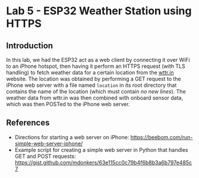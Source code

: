 # Lab 5 - ESP32 Weather Station using HTTPS
## Introduction
In this lab, we had the ESP32 act as a web client by connecting it over WiFi to an iPhone hotspot, then having it perform an HTTPS request (with TLS handling) to fetch weather data for a certain location from the [wttr.in](wttr.in) website. The location was obtained by performing a GET request to the iPhone web server with a file named `location` in its root directory that contains the name of the location (which must contain _no new lines_). The weather data from wttr.in was then combined with onboard sensor data, which was then POSTed to the iPhone web server.

## References
* Directions for starting a web server on iPhone: https://beebom.com/run-simple-web-server-iphone/
* Example script for creating a simple web server in Python that handles GET and POST requests: https://gist.github.com/mdonkers/63e115cc0c79b4f6b8b3a6b797e485c7
